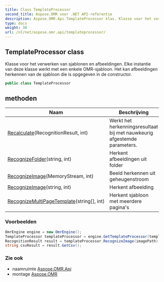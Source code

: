 ```yaml
---
title: Class TemplateProcessor
second_title: Aspose.OMR voor .NET API-referentie
description: Aspose.OMR.Api.TemplateProcessor klas. Klasse voor het verwerken van sjablonen en afbeeldingen.  Elke instantie van deze klasse werkt met een enkele OMRsjabloon. Het kan afbeeldingen herkennen van de sjabloon die is opgegeven in de constructor.
type: docs
weight: 30
url: /nl/net/aspose.omr.api/templateprocessor/
---
```

## TemplateProcessor class

Klasse voor het verwerken van sjablonen en afbeeldingen.  Elke instantie van deze klasse werkt met een enkele OMR-sjabloon. Het kan afbeeldingen herkennen van de sjabloon die is opgegeven in de constructor.

```csharp
public class TemplateProcessor
```

## methoden

| Naam | Beschrijving |
| --- | --- |
| [Recalculate](../../aspose.omr.api/templateprocessor/recalculate/)(RecognitionResult, int) | Werkt het herkenningsresultaat bij met nauwkeurig afgestemde parameters. |
| [RecognizeFolder](../../aspose.omr.api/templateprocessor/recognizefolder/)(string, int) | Herkent afbeeldingen uit folder |
| [RecognizeImage](../../aspose.omr.api/templateprocessor/recognizeimage/#recognizeimage)(MemoryStream, int) | Beeld herkennen uit geheugenstroom |
| [RecognizeImage](../../aspose.omr.api/templateprocessor/recognizeimage/#recognizeimage_1)(string, int) | Herkent afbeelding |
| [RecognizeMultiPageTemplate](../../aspose.omr.api/templateprocessor/recognizemultipagetemplate/)(string[], int) | Herkent sjabloon met meerdere pagina's |

### Voorbeelden

```csharp
OmrEngine engine = new OmrEngine();
TemplateProcessor templateProcessor = engine.GetTemplateProcessor(templatePath);
RecognitionResult result = templateProcessor.RecognizeImage(imagePath);
string csvResult = result.GetCsv();
```

### Zie ook

* naamruimte [Aspose.OMR.Api](../../aspose.omr.api/)
* montage [Aspose.OMR](../../)


